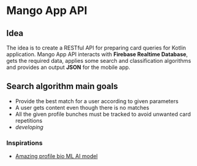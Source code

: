 # Mango App API

## Idea
The idea is to create a RESTful API for preparing card queries for Kotlin application. Mango App API interacts with **Firebase Realtime Database**, gets the required data, applies some search and classification algorithms and provides an output **JSON** for the mobile app.

## Search algorithm main goals
* Provide the best match for a user according to given parameters
* A user gets content even though there is no matches
* All the given profile bunches must be tracked to avoid unwanted card repetitions
* *developing*

### Inspirations
* [Amazing profile bio ML AI model](https://towardsdatascience.com/dating-algorithms-using-machine-learning-and-ai-814b68ecd75e)
